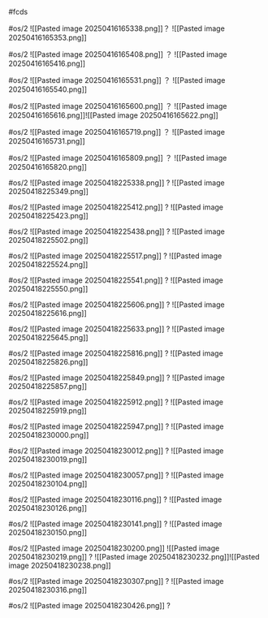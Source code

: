 #fcds 

#os/2 
![[Pasted image 20250416165338.png]]？
![[Pasted image 20250416165353.png]]

#os/2 
![[Pasted image 20250416165408.png]]
？
![[Pasted image 20250416165416.png]]

#os/2 
![[Pasted image 20250416165531.png]]
？
![[Pasted image 20250416165540.png]]

#os/2 
![[Pasted image 20250416165600.png]]
？
![[Pasted image 20250416165616.png]]![[Pasted image 20250416165622.png]]

#os/2 
![[Pasted image 20250416165719.png]]
？
![[Pasted image 20250416165731.png]]


#os/2 
![[Pasted image 20250416165809.png]]
？
![[Pasted image 20250416165820.png]]

#os/2 
![[Pasted image 20250418225338.png]]
?
![[Pasted image 20250418225349.png]]

#os/2 
![[Pasted image 20250418225412.png]]
?
![[Pasted image 20250418225423.png]]

#os/2 
![[Pasted image 20250418225438.png]]
?
![[Pasted image 20250418225502.png]]

#os/2 
![[Pasted image 20250418225517.png]]
?
![[Pasted image 20250418225524.png]]

#os/2 
![[Pasted image 20250418225541.png]]
?
![[Pasted image 20250418225550.png]]

#os/2 
![[Pasted image 20250418225606.png]]
?
![[Pasted image 20250418225616.png]]

#os/2 
![[Pasted image 20250418225633.png]]
?
![[Pasted image 20250418225645.png]]

#os/2 
![[Pasted image 20250418225816.png]]
?
![[Pasted image 20250418225826.png]]

#os/2 
![[Pasted image 20250418225849.png]]
?
![[Pasted image 20250418225857.png]]

#os/2 
![[Pasted image 20250418225912.png]]
?
![[Pasted image 20250418225919.png]]

#os/2 
![[Pasted image 20250418225947.png]]
?
![[Pasted image 20250418230000.png]]

#os/2 
![[Pasted image 20250418230012.png]]
?
![[Pasted image 20250418230019.png]]

#os/2 
![[Pasted image 20250418230057.png]]
?
![[Pasted image 20250418230104.png]]

#os/2 
![[Pasted image 20250418230116.png]]
?
![[Pasted image 20250418230126.png]]

#os/2 
![[Pasted image 20250418230141.png]]
?
![[Pasted image 20250418230150.png]]

#os/2 
![[Pasted image 20250418230200.png]]
![[Pasted image 20250418230219.png]]
?
![[Pasted image 20250418230232.png]]![[Pasted image 20250418230238.png]]

#os/2 
![[Pasted image 20250418230307.png]]
?
![[Pasted image 20250418230316.png]]

#os/2 
![[Pasted image 20250418230426.png]]
?
